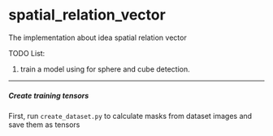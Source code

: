# spatial_relation_vector
The implementation about idea spatial relation vector

TODO List:
1. train a model using for sphere and cube detection.

---
##### Create training tensors
First, run `create_dataset.py` to calculate masks from dataset images and save them as tensors


